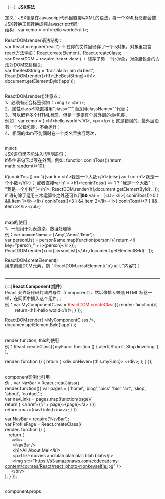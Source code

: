 （一）<strong>JSX语法</strong>

定义：JSX像是在Javascript代码里直接写XML的语法，每一个XML标签都会被JSX转换工具转换成纯Javascript代码;<br>
结构：var demo = \<h1\>hello world!\</h1\>;

ReactDOM.render语法结构：<br>
var React = require('react') -> 在你的文件里储存了一个js对象，对象里包含react方法例如：React.createElement、React.createClass;<br>
var ReactDOM = require('react-dom') -> 储存了另一个js对象，对象里包含的方法对DOM交互相关;<br>
var theBestString = 'tralalalala i am da best';<br>
ReactDOM.render(\<h1\>{theBestString}\</h1\>, document.getElementById('app'));<br><br>


ReactDOM.render()注意点：<br>
1、必须有闭合标签例如：\<img /\> \<br /\>;<br>
2、属性class不能直接用“class=""”,而是用className=""代替；<br>
3、可以嵌套多个HTML标签，但是一定要有个最外层的div包裹，<br>
例如：var demo = (
        \<h1\>hello world!\</h1\>,
        \<p\>\</p\>
      );
  这是错误的，最外层没有一个父级包裹，不会运行；<br>
4、相同的dom不能同时在一个类名里执行两次，<br><br>

inject:<br>
JSX语句里不能注入if声明语句；<br>
if条件语句可以写在外面，例如: function coninToss(){return math.random()*10};<br>            
if(coninToss() == 1){var h = \<h1\>我是一个大数\</h1\>}else{var h = \<h1\>我是一个小数\</h1\>}；
或者直接var h1 = \<h1\>{coninToss() == 1 ? "我是一个大数" : "我是一个小数"  }\</h1\>;
ReactDOM.render(h1,document.getElementById('..'));<br>
if 语句除了运用三木运算符之外还可以用<strong>&&</strong>
var = （\<ul\>
  \<li\>{ coninToss()>0 } && item 1\</li\>
  \<li\>{ coninToss()>3 } && item 2\</li\>
  \<li\>{ coninToss()>7 } && item 3\</li\>
\</ul\>）<br><br>
 
 map的使用<br>
 1、一般用于列表渲染、数组处理等,<br>
 例：var personName = ['Amy','Anna','Ener'];<br>
var personList = personName.map(function(person,i){ return \<li key="person_" + i\>{person}\</li\>});<br>
 ReactDOM.render(\<ul\>{personList}\</ul\>,document.getElementById('..'));<br>
 
 ReactDOM.creatElement()<br>
 用来创建DOM元素，例：ReactDOM.creatElement(“p”,null, "内容")；<br><br><hr>
 
 (二)<strong>React Component(组件)</strong><br>
 React 允许将代码封装成组件（component），然后像插入普通 HTML 标签一样，在网页中插入这个组件。；<br>
 例：var MyComponentClass = <span style="color:red;">ReactDOM.createClass</span>({
          render: function(){
            return \<h1\>hello world\</h1\>;
         }
     });<br>

ReactDOM.render(
   \<MyComponentClass /\>,
    document.getElementById('app')
);<br><br>

render function, this的使用<br>
例：React.createClass({
  myFunc: function () {
    alert('Stop it.  Stop hovering.');
  },<br>

  render: function () {
    return (
      \<div onHover={this.myFunc}\>
      \</div\>;
    );
  }
});<br><br>

component实例化引用<br>
例：var NavBar = React.creatClass({<br>
      render:function(){
        var pages = ['home', 'blog', 'pics', 'bio', 'art', 'shop', 'about', 'contact'];<br>
        var navLinks = pages.map(function(page){<br>
             return (
                \<a  href={'/' + page}\>{page}\</a\>
             )
        })<br>
        return \<nav\>{navLinks}\</nav\>;
      }
  })<br>
  
  var NavBar = require('NavBar');<br>
  var ProfilePage = React.createClass({<br>
  render: function () {<br>
   &nbsp;&nbsp; return (<br>
    &nbsp;&nbsp; &nbsp;&nbsp;\<div\><br>
    &nbsp;&nbsp; &nbsp;&nbsp;&nbsp;\<NavBar /\><br>
    &nbsp;&nbsp; &nbsp;&nbsp;&nbsp;\<h1\>All About Me!\</h1\><br>
    &nbsp;&nbsp; &nbsp;&nbsp;&nbsp;\<p\>I like movies and blah blah blah blah blah\</p\><br>
    &nbsp;&nbsp; &nbsp;&nbsp;&nbsp;\<img src="https://s3.amazonaws.com/codecademy-content/courses/React/react_photo-monkeyselfie.jpg" /\><br>
    &nbsp;&nbsp; &nbsp;&nbsp;\</div\><br>
    );
  }
});<br><br>

component.props<br>




